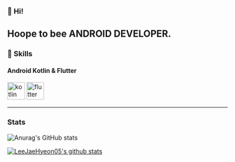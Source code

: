 <!--<img src="https://capsule-render.vercel.app/api?type=waving&color=gradient&text=이재현&fontSize=90" />-->

### 👋 Hi! 
Hoope to bee ANDROID DEVELOPER. 
---

### 💪 Skills
<h4> Android Kotlin & Flutter </h4>
<div>
<img src="https://www.vectorlogo.zone/logos/kotlinlang/kotlinlang-icon.svg" alt="kotlin" width="40" height="40"/>
<img src="https://www.vectorlogo.zone/logos/flutterio/flutterio-icon.svg" alt="flutter" width="40" height="40"/> 
</div>

 ---


### Stats

![Anurag's GitHub stats](https://github-readme-stats.vercel.app/api?username=LeeJaeHyeon05&show_icons=true&theme=tokyonight)
  
[![LeeJaeHyeon05's github stats](https://github-readme-stats.vercel.app/api/top-langs/?username=LeeJaeHyeon05&show_icons=true&theme=tokyonight&hide_border=true&title_color=4BC4F2&icon_color=004386&layout=compact)](https://github.com/LeeJaeHyeon05)
